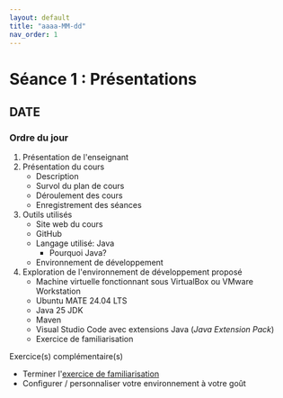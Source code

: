 ```yaml
---
layout: default
title: "aaaa-MM-dd"
nav_order: 1
---
```

# Séance 1 : Présentations

## DATE

### Ordre du jour

1. Présentation de l'enseignant
2. Présentation du cours
   * Description
   * Survol du plan de cours
   * Déroulement des cours
   * Enregistrement des séances
3. Outils utilisés
   * Site web du cours
   * GitHub
   * Langage utilisé: Java
     * Pourquoi Java?
   * Environnement de développement
4. Exploration de l'environnement de développement proposé
   * Machine virtuelle fonctionnant sous VirtualBox ou VMware Workstation
   * Ubuntu MATE 24.04 LTS
   * Java 25 JDK
   * Maven
   * Visual Studio Code avec extensions Java (*Java Extension Pack*)
   * Exercice de familiarisation

Exercice(s) complémentaire(s)

* Terminer l'[exercice de familiarisation](/exercices/familiariarisation-vscode-java)
* Configurer / personnaliser votre environnement à votre goût

